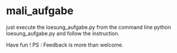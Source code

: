 # mali_aufgabe

just execute the loesung_aufgabe.py from the command line 
      python loesung_aufgabe.py 
and follow the instruction. 

Have fun !
PS : Feedback is more than welcome.
